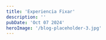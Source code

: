 ```yaml
---
title: 'Experiencia Fixar'
description: ''
pubDate: 'Oct 07 2024'
heroImage: '/blog-placeholder-3.jpg'
---
```


<!-- Fixar está sendo una experiencia incríbel para min.

Cada persoa é distinta, cos seus puntos en común e as súas diferencias. Podes aprender de todos elxs.

A natureza inspírame, o bosque de carballos, as setas, a choiva...

É un espazo no que podo ser eu mesma.

Faime sentir triste pensar no momento de volver a casa, aínda que boto de menos a miña gatiña Saiko. -->
